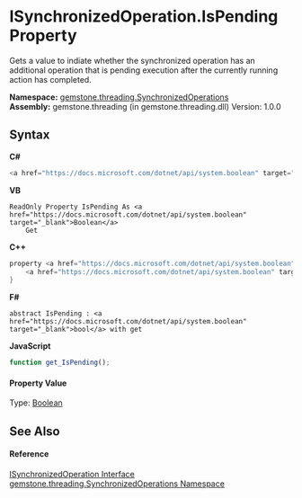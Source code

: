 # ISynchronizedOperation.IsPending Property 
 

Gets a value to indiate whether the synchronized operation has an additional operation that is pending execution after the currently running action has completed.

**Namespace:**&nbsp;<a href="1f40f322-ebc7-b97d-11c0-ccf540bd3b46">gemstone.threading.SynchronizedOperations</a><br />**Assembly:**&nbsp;gemstone.threading (in gemstone.threading.dll) Version: 1.0.0

## Syntax

**C#**<br />
``` C#
<a href="https://docs.microsoft.com/dotnet/api/system.boolean" target="_blank">bool</a> IsPending { get; }
```

**VB**<br />
``` VB
ReadOnly Property IsPending As <a href="https://docs.microsoft.com/dotnet/api/system.boolean" target="_blank">Boolean</a>
	Get
```

**C++**<br />
``` C++
property <a href="https://docs.microsoft.com/dotnet/api/system.boolean" target="_blank">bool</a> IsPending {
	<a href="https://docs.microsoft.com/dotnet/api/system.boolean" target="_blank">bool</a> get ();
}
```

**F#**<br />
``` F#
abstract IsPending : <a href="https://docs.microsoft.com/dotnet/api/system.boolean" target="_blank">bool</a> with get

```

**JavaScript**<br />
``` JavaScript
function get_IsPending();

```


#### Property Value
Type: <a href="https://docs.microsoft.com/dotnet/api/system.boolean" target="_blank">Boolean</a>

## See Also


#### Reference
<a href="eed43965-f7ae-3704-0ea5-5c3b68f4e48b">ISynchronizedOperation Interface</a><br /><a href="1f40f322-ebc7-b97d-11c0-ccf540bd3b46">gemstone.threading.SynchronizedOperations Namespace</a><br />
